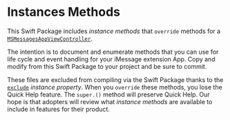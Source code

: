 # Instances Methods

This Swift Package includes *instance methods* that `override` methods for a [`MSMessagesAppViewController`](https://developer.apple.com/documentation/messages/msmessagesappviewcontroller).

The intention is to document and enumerate methods that you can use for life cycle and event handling for your iMessage extension App.  Copy and modify from this Swift Package to your project and be sure to commit.

These files are excluded from compiling via the Swift Package thanks to the [`exclude`](https://developer.apple.com/documentation/swift_packages/target/2880334-exclude) *instance property*.  When you `override` these methods, you lose the Quick Help feature.  The `super.()` method will preserve Quick Help.  Our hope is that adopters will review what *instance methods* are available to include in features for their product.
